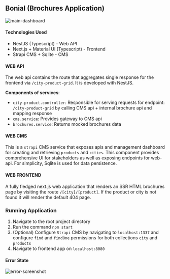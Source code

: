 ## Bonial (Brochures Application)

![main-dashboard](https://github.com/Euler-KB/fullstack-brochure-app/assets/20619575/63892d11-0e57-48c6-8cf8-f7e2f23673dc)

#### Technologies Used
- NestJS (Typescript) - Web API
- Next.js + Material UI (Typescript) - Frontend
- Strapi CMS + Sqlite - CMS

#### WEB API
The web api contains the route that aggregates single response for the frontend via `/city-product-grid`. It is developed with NestJS.

<b>Components of services</b>:
- `city-product.controller`: Responsible for serving requests for endpoint: `/city-product-grid` by calling CMS api + internal brochure api and mapping response
- `cms.service`: Provides gateway to CMS api
- `brochures.service`: Returns mocked brochures data

#### WEB CMS
This is a `strapi` CMS service that exposes apis and management dashboard for creating and retrieving `products` and `cities`.
This  component provides comprehensive UI for stakeholders as well as exposing endpoints for web-api. For simplicity, Sqlite is used for data persistence.

#### WEB FRONTEND
A fully fledged next.js web application that renders an SSR HTML brochures page by visiting the route `/[city]/[product]`.
If the product or city is not found it will render the default 404 page.

### Running Application
1. Navigate to the root project directory
2. Run the command `npm start`
3. (Optional) Configure `Strapi` CMS by navigating to `localhost:1337` and configure `find` and `findOne` permissions for both collections `city` and `products`
4. Navigate to frontend app on `localhost:8080` 

#### Error State
![error-screenshot](https://github.com/Euler-KB/fullstack-brochure-app/assets/20619575/916fbc19-7a39-4481-820e-d2bb3bf6ea8c)
